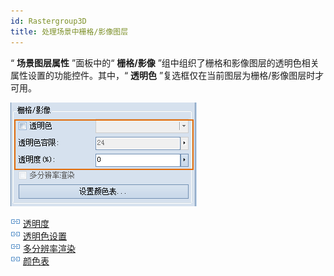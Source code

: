 ```yaml
---
id: Rastergroup3D
title: 处理场景中栅格/影像图层
---
```

“ **场景图层属性** ”面板中的“ **栅格/影像** ”组中组织了栅格和影像图层的透明色相关属性设置的功能控件。其中，“ **透明色**
”复选框仅在当前图层为栅格/影像图层时才可用。

![图：“栅格/影像”组  ](img/RasterGroup3D.png)  

![](../img/smalltitle.png) [透明度](LayerTransparent)  
![](../img/smalltitle.png) [透明色设置](TransparentColor)  
![](../img/smalltitle.png) [多分辨率渲染](MultiResolution)  
![](../img/smalltitle.png) [颜色表](ColorTable3D.zh.md)

 

